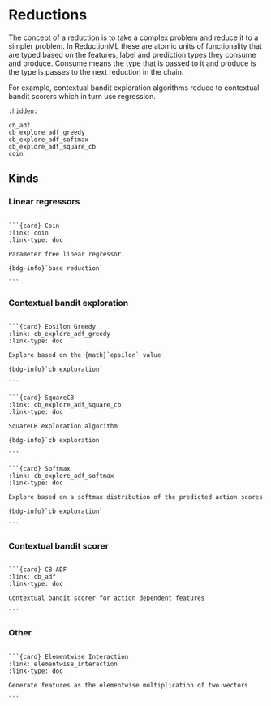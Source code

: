 # Reductions

The concept of a reduction is to take a complex problem and reduce it to a simpler problem. In ReductionML these are atomic units of functionality that are typed based on the features, label and prediction types they consume and produce. Consume means the type that is passed to it and produce is the type is passes to the next reduction in the chain.

For example, contextual bandit exploration algorithms reduce to contextual bandit scorers which in turn use regression.

```{toctree}
:hidden:

cb_adf
cb_explore_adf_greedy
cb_explore_adf_softmax
cb_explore_adf_square_cb
coin
```

## Kinds

### Linear regressors
````{card-carousel} 2

```{card} Coin
:link: coin
:link-type: doc

Parameter free linear regressor

{bdg-info}`base reduction`

```
````

### Contextual bandit exploration

````{card-carousel} 2

```{card} Epsilon Greedy
:link: cb_explore_adf_greedy
:link-type: doc

Explore based on the {math}`epsilon` value

{bdg-info}`cb exploration`

```

```{card} SquareCB
:link: cb_explore_adf_square_cb
:link-type: doc

SquareCB exploration algorithm

{bdg-info}`cb exploration`

```

```{card} Softmax
:link: cb_explore_adf_softmax
:link-type: doc

Explore based on a softmax distribution of the predicted action scores

{bdg-info}`cb exploration`

```
````

### Contextual bandit scorer

````{card-carousel} 2

```{card} CB ADF
:link: cb_adf
:link-type: doc

Contextual bandit scorer for action dependent features

```

````

### Other
````{card-carousel} 2

```{card} Elementwise Interaction
:link: elementwise_interaction
:link-type: doc

Generate features as the elementwise multiplication of two vectors

```
````
